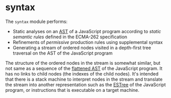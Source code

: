 # syntax

The `syntax` module performs:

* Static analyses on an [AST] of a JavaScript program according to *static semantic rules* defined
  in the ECMA-262 specification
* Refinements of *permissive* production rules using supplemental syntax
* Generating a stream of ordered nodes visited in a depth-first tree traversal on the AST of the
  JavaScript program

The structure of the ordered nodes in the stream is somewhat similar, but not same as a sequence of
the [flattened AST] of the JavaScript program.  It has no links to child nodes (the indexes of the
child nodes).  It's intended that there is a stack machine to interpret nodes in the stream and
translate the stream into another representation such as the [ESTree] of the JavaScript program, or
instructions that is executable on a target machine.

[AST]: https://en.wikipedia.org/wiki/Abstract_syntax_tree
[flattened AST]: https://www.cs.cornell.edu/~asampson/blog/flattening.html
[ESTree]: https://github.com/estree/estree
